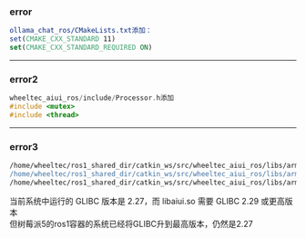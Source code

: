 ### error

```cmake
ollama_chat_ros/CMakeLists.txt添加：
set(CMAKE_CXX_STANDARD 11)
set(CMAKE_CXX_STANDARD_REQUIRED ON)
```

---

### error2

```cpp
wheeltec_aiui_ros/include/Processor.h添加
#include <mutex>
#include <thread>
```

---

### error3

```bash
/home/wheeltec/ros1_shared_dir/catkin_ws/src/wheeltec_aiui_ros/libs/arm64/libaiui.so: undefined reference to `exp@GLIBC_2.29'
/home/wheeltec/ros1_shared_dir/catkin_ws/src/wheeltec_aiui_ros/libs/arm64/libaiui.so: undefined reference to `log@GLIBC_2.29'
/home/wheeltec/ros1_shared_dir/catkin_ws/src/wheeltec_aiui_ros/libs/arm64/libaiui.so: undefined reference to `pow@GLIBC_2.29'
```

当前系统中运行的 GLIBC 版本是 2.27，而 libaiui.so 需要 GLIBC 2.29 或更高版本  
但树莓派5的ros1容器的系统已经将GLIBC升到最高版本，仍然是2.27